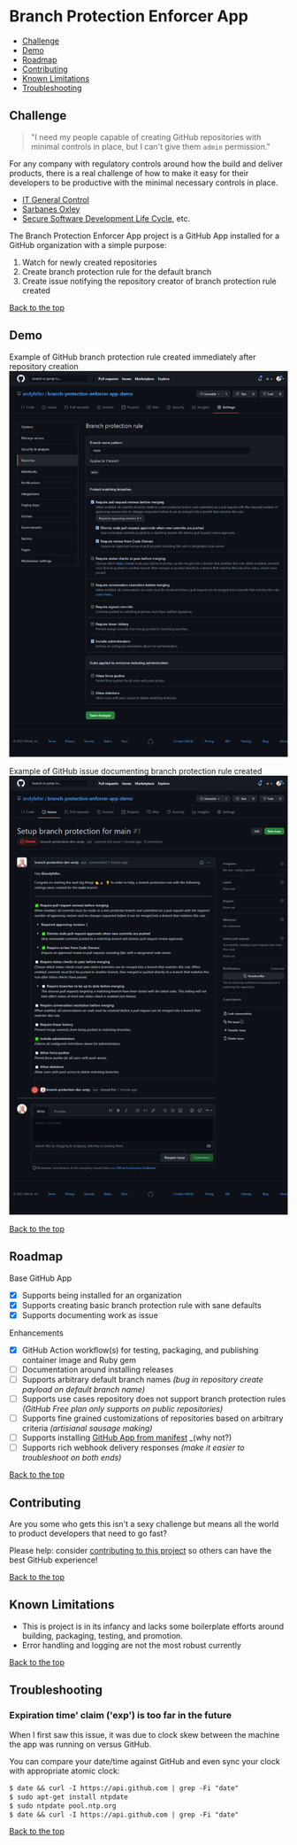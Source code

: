 # Branch Protection Enforcer App

* [Challenge](#challenge)
* [Demo](#demo)
* [Roadmap](#roadmap)
* [Contributing](#contributing)
* [Known Limitations](#known-limitations)
* [Troubleshooting](#troubleshooting)

## Challenge

> "I need my people capable of creating GitHub repositories with minimal controls in place, but I can't give them `admin` permission."

For any company with regulatory controls around how the build and deliver products, there is a real challenge of how to make it easy for their developers to be productive with the minimal necessary controls in place.

* [IT General Control](https://en.wikipedia.org/wiki/ITGC)
* [Sarbanes Oxley](https://en.wikipedia.org/wiki/Sarbanes%E2%80%93Oxley_Act#Sarbanes%E2%80%93Oxley_Section_404:_Assessment_of_internal_control)
* [Secure Software Development Life Cycle](https://en.wikipedia.org/wiki/Software_development_security), etc.

The Branch Protection Enforcer App project is a GitHub App installed for a GitHub organization with a simple purpose:

1. Watch for newly created repositories
1. Create branch protection rule for the default branch
1. Create issue notifying the repository creator of branch protection rule created

[Back to the top](#branch-protection-enforcer-app)

## Demo

Example of GitHub branch protection rule created immediately after repository creation
![Branch protection rule created](docs/demo_new_repo_branch_protection.png)

Example of GitHub issue documenting branch protection rule created
![Issue created letting the repository creator know branch protection rule created](docs/demo_new_repo_issue.png)

[Back to the top](#branch-protection-enforcer-app)

## Roadmap

Base GitHub App
- [x] Supports being installed for an organization
- [x] Supports creating basic branch protection rule with sane defaults
- [x] Supports documenting work as issue

Enhancements
- [x] GitHub Action workflow(s) for testing, packaging, and publishing container image and Ruby gem
- [ ] Documentation around installing releases
- [ ] Supports arbitrary default branch names  _(bug in repository create payload on default branch name)_
- [ ] Supports use cases repository does not support branch protection rules  _(GitHub Free plan only supports on public repositories)_
- [ ] Supports fine grained customizations of repositories based on arbitrary criteria  _(artisianal sausage making)_
- [ ] Supports installing [GitHub App from manifest](https://docs.github.com/en/developers/apps/building-github-apps/creating-a-github-app-from-a-manifest)  _(why not?)
- [ ] Supports rich webhook delivery responses  _(make it easier to troubleshoot on both ends)_

[Back to the top](#branch-protection-enforcer-app)

## Contributing

Are you some who gets this isn't a sexy challenge but means all the world to product developers that need to go fast?

Please help: consider [contributing to this project](CONTRIBUTING.md) so others can have the best GitHub experience!

[Back to the top](#branch-protection-enforcer-app)

## Known Limitations

* This is project is in its infancy and lacks some boilerplate efforts around building, packaging, testing, and promotion.
* Error handling and logging are not the most robust currently

[Back to the top](#branch-protection-enforcer-app)

## Troubleshooting

### Expiration time' claim ('exp') is too far in the future

When I first saw this issue, it was due to clock skew between the machine the app was running on versus GitHub.

You can compare your date/time against GitHub and even sync your clock with appropriate atomic clock:

```shell
$ date && curl -I https://api.github.com | grep -Fi "date"
$ sudo apt-get install ntpdate
$ sudo ntpdate pool.ntp.org
$ date && curl -I https://api.github.com | grep -Fi "date"
```

[Back to the top](#branch-protection-enforcer-app)